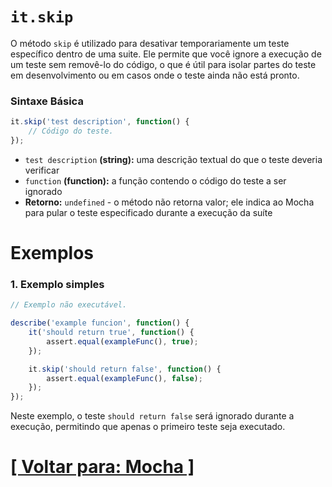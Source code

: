# `it.skip`

O método `skip` é utilizado para desativar temporariamente um teste específico dentro de uma suite. Ele permite que você ignore a execução de um teste sem removê-lo do código, o que é útil para isolar partes do teste em desenvolvimento ou em casos onde o teste ainda não está pronto.

### Sintaxe Básica

```JavaScript
it.skip('test description', function() {
    // Código do teste.
});
```

- `test description` **(string):** uma descrição textual do que o teste deveria verificar
- `function` **(function):** a função contendo o código do teste a ser ignorado
- **Retorno:** `undefined` - o método não retorna valor; ele indica ao Mocha para pular o teste especificado durante a execução da suíte

# Exemplos

### 1. Exemplo simples

```JavaScript
// Exemplo não executável.

describe('example funcion', function() {
    it('should return true', function() {
        assert.equal(exampleFunc(), true);
    });

    it.skip('should return false', function() {
        assert.equal(exampleFunc(), false);
    });
});
```

Neste exemplo, o teste `should return false` será ignorado durante a execução, permitindo que apenas o primeiro teste seja executado.

# [[ Voltar para: Mocha ]](./1-mocha.md)